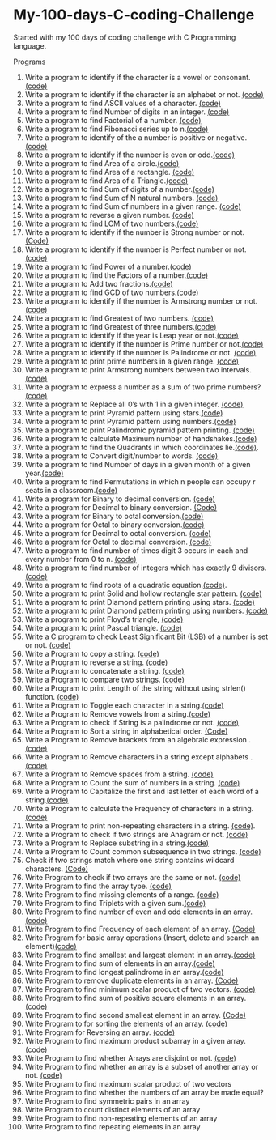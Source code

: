 # My-100-days-C-coding-Challenge
Started with my 100 days of coding challenge with C Programming language.

Programs
1. Write a program to identify if the character is a vowel or consonant. [(code)](https://github.com/Udhays07/My-100-days-C-coding-Challenge/blob/main/Day01.c)
2. Write a program to identify if the character is an alphabet or not. [(code)](https://github.com/Udhays07/My-100-days-C-coding-Challenge/blob/main/Day02.c)
3. Write a program to find ASCII values of a character. [(code)](https://github.com/Udhays07/My-100-days-C-coding-Challenge/blob/main/Day03.c)
4. Write a program to find Number of digits in an integer. [(code)](https://github.com/Udhays07/My-100-days-C-coding-Challenge/blob/main/Day04.c)
5. Write a program to find Factorial of a number. [(code)](https://github.com/Udhays07/My-100-days-C-coding-Challenge/blob/main/Day05.c)
6. Write a program to find Fibonacci series up to n.[(code)](https://github.com/Udhays07/My-100-days-C-coding-Challenge/blob/main/Day06.c)  
7. Write a program to identify of the a number is positive or negative.[(code)](https://github.com/Udhays07/My-100-days-C-coding-Challenge/blob/main/Day07.c)
8. Write a program to identify if the number is even or odd.[(code)](https://github.com/Udhays07/My-100-days-C-coding-Challenge/blob/main/Day08.c)
9. Write a program to find Area of a circle.[(code)](https://github.com/Udhays07/My-100-days-C-coding-Challenge/blob/main/Day09.c) 
10. Write a program to find Area of a rectangle. [(code)](https://github.com/Udhays07/My-100-days-C-coding-Challenge/blob/main/Day10.c)
11. Write a program to find Area of a Triangle.[(code)](https://github.com/Udhays07/My-100-days-C-coding-Challenge/blob/main/Day11.c) 
12. Write a program to find Sum of digits of a number.[(code)](https://github.com/Udhays07/My-100-days-C-coding-Challenge/blob/main/Day12.c)
13. Write a program to find Sum of N natural numbers. [(code)](https://github.com/Udhays07/My-100-days-C-coding-Challenge/blob/main/Day13.c)
14. Write a program to find Sum of numbers in a given range. [(code)](https://github.com/Udhays07/My-100-days-C-coding-Challenge/blob/main/Day14.c)
15. Write a program to reverse a given number. [(code)](https://github.com/Udhays07/My-100-days-C-coding-Challenge/blob/main/Day15.c)
16. Write a program to find LCM of two numbers.[(code)](https://github.com/Udhays07/My-100-days-C-coding-Challenge/blob/main/Day16.c)
17. Write a program to identify if the number is Strong number or not. [(Code)](https://github.com/Udhays07/My-100-days-C-coding-Challenge/blob/main/Day17.c)
18. Write a program to identify if the number is Perfect number or not. [(code)](https://github.com/Udhays07/My-100-days-C-coding-Challenge/blob/main/Day18.c)
19. Write a program to find Power of a number.[(code)](https://github.com/Udhays07/My-100-days-C-coding-Challenge/blob/main/Day19.c)
20. Write a program to find the Factors of a number.[(code)](https://github.com/Udhays07/My-100-days-C-coding-Challenge/blob/main/Day20.c)
21. Write a program to Add two fractions.[(code)](https://github.com/Udhays07/My-100-days-C-coding-Challenge/blob/main/Day21.c)
22. Write a program to find GCD of two numbers.[(code)](https://github.com/Udhays07/My-100-days-C-coding-Challenge/blob/main/Day22.c) 
23. Write a program to identify if the number is Armstrong number or not.[(code)](https://github.com/Udhays07/My-100-days-C-coding-Challenge/blob/main/Day23.c)
24. Write a program to find Greatest of two numbers. [(code)](https://github.com/Udhays07/My-100-days-C-coding-Challenge/blob/main/Day24.c)
25. Write a program to find Greatest of three numbers.[(code)](https://github.com/Udhays07/My-100-days-C-coding-Challenge/blob/main/Day25.c)
26. Write a program to identify if the year is Leap year or not.[(code)](https://github.com/Udhays07/My-100-days-C-coding-Challenge/blob/main/Day26.c) 
27. Write a program to identify if the number is Prime number or not.[(code)](https://github.com/Udhays07/My-100-days-C-coding-Challenge/blob/main/Day27.c) 
28. Write a program to identify if the number is Palindrome or not. [(code)](https://github.com/Udhays07/My-100-days-C-coding-Challenge/blob/main/Day28.c)
29. Write a program to print prime numbers in a given range. [(code)](https://github.com/Udhays07/My-100-days-C-coding-Challenge/blob/main/Day29.c)
30. Write a program to print Armstrong numbers between two intervals. [(code)](https://github.com/Udhays07/My-100-days-C-coding-Challenge/blob/main/Day30.c)
31. Write a program to express a number as a sum of two prime numbers?[(code)](https://github.com/Udhays07/My-100-days-C-coding-Challenge/blob/main/Day31.c)
32. Write a program to Replace all 0’s with 1 in a given integer. [(code)](https://github.com/Udhays07/My-100-days-C-coding-Challenge/blob/main/Day32.c)
33. Write a program to print Pyramid pattern using stars.[(code)](https://github.com/Udhays07/My-100-days-C-coding-Challenge/blob/main/Day33.c)
34. Write a program to print Pyramid pattern using numbers.[(code)](https://github.com/Udhays07/My-100-days-C-coding-Challenge/blob/main/Day34.c)
35. Write a program to print Palindromic pyramid pattern printing. [(code)](https://github.com/Udhays07/My-100-days-C-coding-Challenge/blob/main/Day35.c)
36. Write a program to calculate Maximum number of handshakes.[(code)](https://github.com/Udhays07/My-100-days-C-coding-Challenge/blob/main/Day36.c)
37. Write a program to find the Quadrants in which coordinates lie.[(code)](https://github.com/Udhays07/My-100-days-C-coding-Challenge/blob/main/Day37.c).
38. Write a program to Convert digit/number to words. [(code)](https://github.com/Udhays07/My-100-days-C-coding-Challenge/blob/main/Day38.c)
39. Write a program to find Number of days in a given month of a given year.[(code)](https://github.com/Udhays07/My-100-days-C-coding-Challenge/blob/main/Day39.c)
40. Write a program to find Permutations in which n people can occupy r seats in a classroom.[(code)](https://github.com/Udhays07/My-100-days-C-coding-Challenge/blob/main/Day40.c)
41. Write a program for Binary to decimal conversion. [(code)](https://github.com/Udhays07/My-100-days-C-coding-Challenge/blob/main/Day41.c)
42. Write a program for Decimal to binary conversion. [(Code)](https://github.com/Udhays07/My-100-days-C-coding-Challenge/blob/main/Day42.c)
43. Write a program for Binary to octal conversion.[(code)](https://github.com/Udhays07/My-100-days-C-coding-Challenge/blob/main/Day43.c)
44. Write a program for Octal to binary conversion.[(code)](https://github.com/Udhays07/My-100-days-C-coding-Challenge/blob/main/Day44.c)
45. Write a program for Decimal to octal conversion. [(code)](https://github.com/Udhays07/My-100-days-C-coding-Challenge/blob/main/Day46.c)
46. Write a program for Octal to decimal conversion. [(code)](https://github.com/Udhays07/My-100-days-C-coding-Challenge/blob/main/Day46.c)
47. Write a program to find number of times digit 3 occurs in each and every number from 0 to n. [(code)](https://github.com/Udhays07/My-100-days-C-coding-Challenge/blob/main/Day47.c)
48. Write a program to find number of integers which has exactly 9 divisors. [(code)](https://github.com/Udhays07/My-100-days-C-coding-Challenge/blob/main/Day48.c)
49. Write a program to find roots of a quadratic equation.[(code)](https://github.com/Udhays07/My-100-days-C-coding-Challenge/blob/main/Day49.c).
50. Write a program to print Solid and hollow rectangle star pattern. [(code)](https://github.com/Udhays07/My-100-days-C-coding-Challenge/blob/main/Day50.c)
51. Write a program to print Diamond pattern printing using stars. [(code)](https://github.com/Udhays07/My-100-days-C-coding-Challenge/blob/main/Day51.c)
52. Write a program to print Diamond pattern printing using numbers. [(code)](https://github.com/Udhays07/My-100-days-C-coding-Challenge/blob/main/Day52.c)
53. Write a program to print Floyd’s triangle, [(code)](https://github.com/Udhays07/My-100-days-C-coding-Challenge/blob/main/Day53.c)
54. Write a program to print Pascal triangle. [(code)](https://github.com/Udhays07/My-100-days-C-coding-Challenge/blob/main/Day54.c)
55. Write a C program to check Least Significant Bit (LSB) of a number is set or not. [(code)](https://github.com/Udhays07/My-100-days-C-coding-Challenge/blob/main/Day55.c)
56.	Write a Program to copy a string. [(code)](https://github.com/Udhays07/My-100-days-C-coding-Challenge/blob/main/Day56.c)
57.	Write a Program to reverse a string. [(code)](https://github.com/Udhays07/My-100-days-C-coding-Challenge/blob/main/Day57.c)
58.	Write a Program to concatenate a string. [(code)](https://github.com/Udhays07/My-100-days-C-coding-Challenge/blob/main/Day58.c)
59.	Write a Program to compare two strings. [(code)](https://github.com/Udhays07/My-100-days-C-coding-Challenge/blob/main/Day59.c)
60.	Write a Program to print Length of the string without using strlen() function. [(code)](https://github.com/Udhays07/My-100-days-C-coding-Challenge/blob/main/Day60.c) 
61.	Write a Program to Toggle each character in a string.[(code)](https://github.com/Udhays07/My-100-days-C-coding-Challenge/blob/main/Day61.c)
62.	Write a Program to Remove vowels from a string.[(code)](https://github.com/Udhays07/My-100-days-C-coding-Challenge/blob/main/Day62.c)
63.	Write a Program to check if String is a palindrome or not. [(code)](https://github.com/Udhays07/My-100-days-C-coding-Challenge/blob/main/Day63.c)
64.	Write a Program to Sort a string in alphabetical order. [(Code)](https://github.com/Udhays07/My-100-days-C-coding-Challenge/blob/main/Day64.c)
65.	Write a Program to Remove brackets from an algebraic expression . [(code)](https://github.com/Udhays07/My-100-days-C-coding-Challenge/blob/main/Day65.c)
66.	Write a Program to Remove characters in a string except alphabets .[(code)](https://github.com/Udhays07/My-100-days-C-coding-Challenge/blob/main/Day66.c)
67.	Write a Program to Remove spaces from a string. [(code)](https://github.com/Udhays07/My-100-days-C-coding-Challenge/blob/main/Day67.c)
68.	Write a Program to Count the sum of numbers in a string. [(code)](https://github.com/Udhays07/My-100-days-C-coding-Challenge/blob/main/Day68.c)
69.	Write a Program to Capitalize the first and last letter of each word of a string.[(code)](https://github.com/Udhays07/My-100-days-C-coding-Challenge/blob/main/Day69.c)
70.	Write a Program to calculate the Frequency of characters in a string.[(code)](https://github.com/Udhays07/My-100-days-C-coding-Challenge/blob/main/Day70.c)
71.	Write a Program to print non-repeating characters in a string. [(code)](https://github.com/Udhays07/My-100-days-C-coding-Challenge/blob/main/Day71.c).
72.	Write a Program to check if two strings are Anagram or not. [(code)](https://github.com/Udhays07/My-100-days-C-coding-Challenge/blob/main/Day73.c) 
73.	Write a Program to Replace substring in a string.[(code)](https://github.com/Udhays07/My-100-days-C-coding-Challenge/blob/main/Day73.c)
74.	Write a Program to Count common subsequence in two strings. [(code)](https://github.com/Udhays07/My-100-days-C-coding-Challenge/blob/main/Day74.c)
75.	Check if two strings match where one string contains wildcard characters. [(Code)](https://github.com/Udhays07/My-100-days-C-coding-Challenge/blob/main/Day75.c)
76.	Write Program to check if two arrays are the same or not. [(code)](https://github.com/Udhays07/My-100-days-C-coding-Challenge/blob/main/Day76.c)
77.	Write Program to find the array type. [(code)](https://github.com/Udhays07/My-100-days-C-coding-Challenge/blob/main/Day77.c)
78.	Write Program to find missing elements of a range. [(code)](https://github.com/Udhays07/My-100-days-C-coding-Challenge/blob/main/Day78.c)
79.	 Write Program to find Triplets with a given sum.[(code)](https://github.com/Udhays07/My-100-days-C-coding-Challenge/blob/main/Day79.c)
80.	Write Program to find number of even and odd elements in an array. [(code)](https://github.com/Udhays07/My-100-days-C-coding-Challenge/blob/main/Day80.c)
81.	Write Program to find Frequency of each element of an array. [(Code)](https://github.com/Udhays07/My-100-days-C-coding-Challenge/blob/main/Day81.c)
82.	Write Program for basic array operations (Insert, delete and search an element)[(code)](https://github.com/Udhays07/My-100-days-C-coding-Challenge/blob/main/Day82.c)
83.	Write Program to find smallest and largest element in an array.[(code)](https://github.com/Udhays07/My-100-days-C-coding-Challenge/blob/main/Day83.c)
84.	Write Program to find sum of elements in an array.[(code)](https://github.com/Udhays07/My-100-days-C-coding-Challenge/blob/main/Day84.c)
85.	Write Program to find longest palindrome in an array.[(code)](https://github.com/Udhays07/My-100-days-C-coding-Challenge/blob/main/Day85.c) 
86.	Write Program to remove duplicate elements in an array. [(Code)](https://github.com/Udhays07/My-100-days-C-coding-Challenge/blob/main/Day86.c)
87.	Write Program to find minimum scalar product of two vectors. [(code)](https://github.com/Udhays07/My-100-days-C-coding-Challenge/blob/main/Day87.c)
88.	Write Program to find sum of positive square elements in an array. [(code)](https://github.com/Udhays07/My-100-days-C-coding-Challenge/blob/main/Day88.c)
89.	Write Program to find second smallest element in an array. [(Code)](https://github.com/Udhays07/My-100-days-C-coding-Challenge/blob/main/Day89.c)
90.	Write Program to for sorting the elements of an array. [(code)](https://github.com/Udhays07/My-100-days-C-coding-Challenge/blob/main/Day90.c)
91.	Write Program for Reversing an array. [(code)](https://github.com/Udhays07/My-100-days-C-coding-Challenge/blob/main/Day91.c)
92.	Write Program to find maximum product subarray in a given array. [(code)](https://github.com/Udhays07/My-100-days-C-coding-Challenge/blob/main/Day92.c)
93.	Write Program to find whether Arrays are disjoint or not. [(code)](https://github.com/Udhays07/My-100-days-C-coding-Challenge/blob/main/Day93.c)
95.	Write Program to find whether an array is a subset of another array or not. [(code)](https://github.com/Udhays07/My-100-days-C-coding-Challenge/blob/main/Day94.c)
96.	Write Program to find maximum scalar product of two vectors
97.	Write Program to find whether the numbers of an array be made equal? 
98.	Write Program to find symmetric pairs in an array 
99.	Write Program to count distinct elements of an array 
100.	Write Program to find non-repeating elements of an array 
101.	Write Program to find repeating elements in an array
